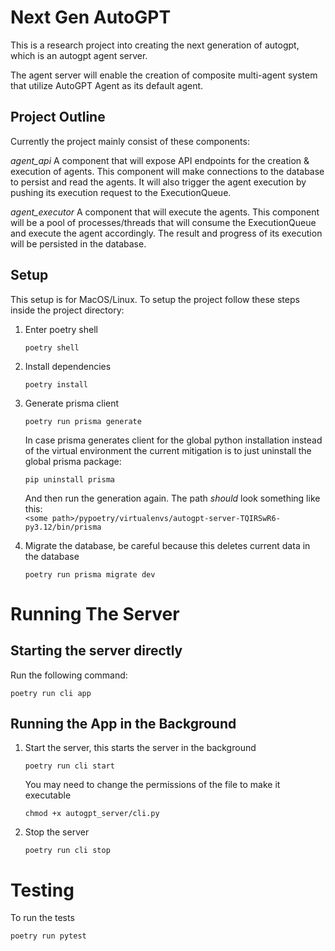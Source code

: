 # Next Gen AutoGPT 

This is a research project into creating the next generation of autogpt, which is an autogpt agent server.

The agent server will enable the creation of composite multi-agent system that utilize AutoGPT Agent as its default agent.


## Project Outline

Currently the project mainly consist of these components:

*agent_api*
A component that will expose API endpoints for the creation & execution of agents.
This component will make connections to the database to persist and read the agents.
It will also trigger the agent execution by pushing its execution request to the ExecutionQueue.

*agent_executor*
A component that will execute the agents.
This component will be a pool of processes/threads that will consume the ExecutionQueue and execute the agent accordingly. 
The result and progress of its execution will be persisted in the database.

## Setup

This setup is for MacOS/Linux.
To setup the project follow these steps inside the project directory:

1. Enter poetry shell
   ```
   poetry shell
   ```

2. Install dependencies
   ```
   poetry install
   ```

3. Generate prisma client
   ```
   poetry run prisma generate
   ```

   In case prisma generates client for the global python installation instead of the virtual environment the current mitigation is to just uninstall the global prisma package:
   ```
   pip uninstall prisma
   ```

   And then run the generation again.
   The path *should* look something like this:  
   `<some path>/pypoetry/virtualenvs/autogpt-server-TQIRSwR6-py3.12/bin/prisma`

4. Migrate the database, be careful because this deletes current data in the database
   ```
   poetry run prisma migrate dev
   ```

# Running The Server

## Starting the server directly

Run the following command:

```
poetry run cli app
```

## Running the App in the Background

1. Start the server, this starts the server in the background
   ```
   poetry run cli start
   ```
    
   You may need to change the permissions of the file to make it executable
   ```
   chmod +x autogpt_server/cli.py
   ```

2. Stop the server
   ```
   poetry run cli stop
   ```

# Testing

To run the tests
```
poetry run pytest
```
